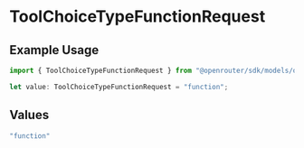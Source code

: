 # ToolChoiceTypeFunctionRequest

## Example Usage

```typescript
import { ToolChoiceTypeFunctionRequest } from "@openrouter/sdk/models/operations";

let value: ToolChoiceTypeFunctionRequest = "function";
```

## Values

```typescript
"function"
```